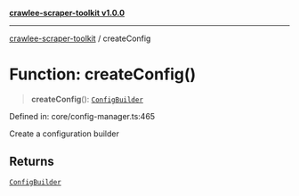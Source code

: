 [**crawlee-scraper-toolkit v1.0.0**](../README.md)

***

[crawlee-scraper-toolkit](../globals.md) / createConfig

# Function: createConfig()

> **createConfig**(): [`ConfigBuilder`](../-internal-/classes/ConfigBuilder.md)

Defined in: core/config-manager.ts:465

Create a configuration builder

## Returns

[`ConfigBuilder`](../-internal-/classes/ConfigBuilder.md)
